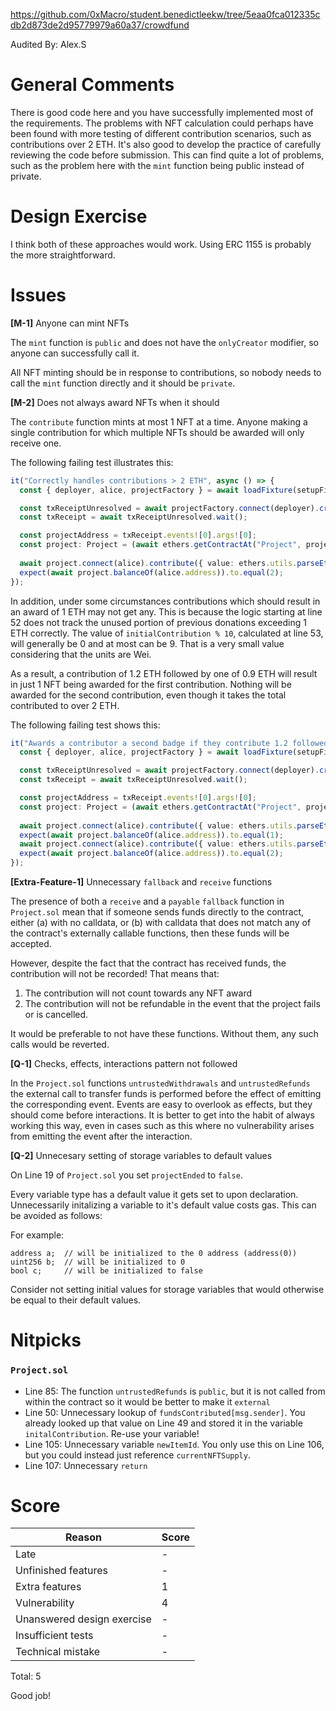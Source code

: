 https://github.com/0xMacro/student.benedictleekw/tree/5eaa0fca012335cdb2d873de2d95779979a60a37/crowdfund

Audited By: Alex.S

# General Comments

There is good code here and you have successfully implemented most of the requirements. The problems with NFT calculation could perhaps have been found with more testing of different contribution scenarios, such as contributions over 2 ETH. It's also good to develop the practice of carefully reviewing the code before submission. This can find quite a lot of problems, such as the problem here with the `mint` function being public instead of private.


# Design Exercise

I think both of these approaches would work. Using ERC 1155 is probably the more straightforward.


# Issues

**[M-1]** Anyone can mint NFTs

The `mint` function is `public` and does not have the `onlyCreator` modifier, so anyone can successfully call it. 

All NFT minting should be in response to contributions, so nobody needs to call the `mint` function directly and it should be `private`.


**[M-2]** Does not always award NFTs when it should

The `contribute` function mints at most 1 NFT at a time. Anyone making a single contribution for which multiple NFTs should be awarded will only receive one. 

The following failing test illustrates this:

```typescript
it("Correctly handles contributions > 2 ETH", async () => {
  const { deployer, alice, projectFactory } = await loadFixture(setupFixture);

  const txReceiptUnresolved = await projectFactory.connect(deployer).create(ethers.utils.parseEther("5"), "Project 2", "PROJ2");
  const txReceipt = await txReceiptUnresolved.wait();

  const projectAddress = txReceipt.events![0].args![0];
  const project: Project = (await ethers.getContractAt("Project", projectAddress)) as Project;
    
  await project.connect(alice).contribute({ value: ethers.utils.parseEther("2.3") });
  expect(await project.balanceOf(alice.address)).to.equal(2);
});
```

In addition, under some circumstances contributions which should result in an award of 1 ETH may not get any. This is because the logic starting at line 52 does not track the unused portion of previous donations exceeding 1 ETH correctly. The value of `initialContribution % 10`, calculated at line 53, will generally be 0 and at most can be 9. That is a very small value considering that the units are Wei. 

As a result, a contribution of 1.2 ETH followed by one of 0.9 ETH will result in just 1 NFT being awarded for the first contribution. Nothing will be awarded for the second contribution, even though it takes the total contributed to over 2 ETH.

The following failing test shows this:
```typescript
it("Awards a contributor a second badge if they contribute 1.2 followed by 0.9 ", async () => {
  const { deployer, alice, projectFactory } = await loadFixture(setupFixture);

  const txReceiptUnresolved = await projectFactory.connect(deployer).create(ethers.utils.parseEther("5"), "Project 2", "PROJ2");
  const txReceipt = await txReceiptUnresolved.wait();

  const projectAddress = txReceipt.events![0].args![0];
  const project: Project = (await ethers.getContractAt("Project", projectAddress)) as Project;
    
  await project.connect(alice).contribute({ value: ethers.utils.parseEther("1.2") });
  expect(await project.balanceOf(alice.address)).to.equal(1);
  await project.connect(alice).contribute({ value: ethers.utils.parseEther("0.9") });
  expect(await project.balanceOf(alice.address)).to.equal(2);
});
```

**[Extra-Feature-1]** Unnecessary `fallback` and `receive` functions

The presence of both a `receive` and a `payable` `fallback` function in `Project.sol` mean that if someone sends funds directly to the contract, either (a) with no calldata, or (b) with calldata that does not match any of the contract's externally callable functions, then these funds will be accepted. 

However, despite the fact that the contract has received funds, the contribution will not be recorded! That means that:

1. The contribution will not count towards any NFT award
2. The contribution will not be refundable in the event that the project fails or is cancelled.

It would be preferable to not have these functions. Without them, any such calls would be reverted.


**[Q-1]** Checks, effects, interactions pattern not followed

In the `Project.sol` functions `untrustedWithdrawals` and `untrustedRefunds` the external call to transfer funds is performed before the effect of emitting the corresponding event. Events are easy to overlook as effects, but they should come before interactions. It is better to get into the habit of always working this way, even in cases such as this where no vulnerability arises from emitting the event after the interaction.

**[Q-2]** Unnecesary setting of storage variables to default values

On Line 19 of `Project.sol` you set `projectEnded` to `false`.

Every variable type has a default value it gets set to upon declaration. Unnecessarily initalizing a variable to it's default value costs gas. This can be avoided as follows: 

For example:
```solidity
address a;  // will be initialized to the 0 address (address(0))
uint256 b;  // will be initialized to 0
bool c;     // will be initialized to false
```

Consider not setting initial values for storage variables that would otherwise be equal to their default values.

# Nitpicks

### `Project.sol`

- Line 85: The function `untrustedRefunds` is `public`, but it is not called from within the contract so it would be better to make it `external` 
- Line 50: Unnecessary lookup of `fundsContributed[msg.sender]`. You already looked up that value on Line 49 and stored it in the variable `initalContribution`. Re-use your variable!
- Line 105: Unnecessary variable `newItemId`. You only use this on Line 106, but you could instead just reference `currentNFTSupply`.
- Line 107: Unnecessary `return`


# Score

| Reason | Score |
|-|-|
| Late                       | - |
| Unfinished features        | - |
| Extra features             | 1 |
| Vulnerability              | 4 |
| Unanswered design exercise | - |
| Insufficient tests         | - |
| Technical mistake          | - |

Total: 5

Good job!

